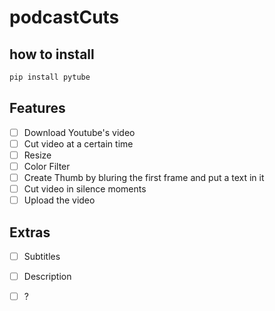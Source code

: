 # podcastCuts
## how to install

```python 
pip install pytube

```

## Features

- [ ] Download Youtube's video
- [ ] Cut video at a certain time
- [ ] Resize
- [ ] Color Filter
- [ ] Create Thumb by bluring the first frame and put a text in it
- [ ] Cut video in silence moments
- [ ] Upload the video

## Extras

- [ ] Subtitles
- [ ] Description
- [ ] ?

